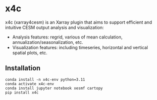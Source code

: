 # x4c
x4c (xarray4cesm) is an Xarray plugin that aims to support efficient and intuitive CESM output analysis and visualization:
- Analysis features: regrid, various of mean calculation, annualization/seasonalization, etc.
- Visualization features: including timeseries, horizontal and vertical spatial plots, etc.

## Installation

```
conda install -n x4c-env python=3.11
conda activate x4c-env
conda install jupyter notebook xesmf cartopy
pip install x4c
```